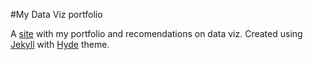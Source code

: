 #My Data Viz portfolio

A [site](danielapatricio.github.io) with my portfolio and recomendations on data viz. Created using [Jekyll](http://jekyllrb.com) with [Hyde](http://hyde.getpoole.com/) theme.
